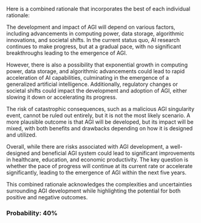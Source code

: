 Here is a combined rationale that incorporates the best of each individual rationale:

The development and impact of AGI will depend on various factors, including advancements in computing power, data storage, algorithmic innovations, and societal shifts. In the current status quo, AI research continues to make progress, but at a gradual pace, with no significant breakthroughs leading to the emergence of AGI.

However, there is also a possibility that exponential growth in computing power, data storage, and algorithmic advancements could lead to rapid acceleration of AI capabilities, culminating in the emergence of a generalized artificial intelligence. Additionally, regulatory changes or societal shifts could impact the development and adoption of AGI, either slowing it down or accelerating its progress.

The risk of catastrophic consequences, such as a malicious AGI singularity event, cannot be ruled out entirely, but it is not the most likely scenario. A more plausible outcome is that AGI will be developed, but its impact will be mixed, with both benefits and drawbacks depending on how it is designed and utilized.

Overall, while there are risks associated with AGI development, a well-designed and beneficial AGI system could lead to significant improvements in healthcare, education, and economic productivity. The key question is whether the pace of progress will continue at its current rate or accelerate significantly, leading to the emergence of AGI within the next five years.

This combined rationale acknowledges the complexities and uncertainties surrounding AGI development while highlighting the potential for both positive and negative outcomes.

### Probability: 40%